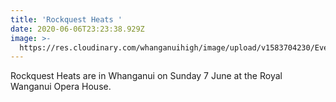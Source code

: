 ```yaml
---
title: 'Rockquest Heats '
date: 2020-06-06T23:23:38.929Z
image: >-
  https://res.cloudinary.com/whanganuihigh/image/upload/v1583704230/Events/Smokefree_Rockquest_2020.jpg
---
```

Rockquest Heats are in Whanganui on Sunday 7 June at the Royal Wanganui Opera House.